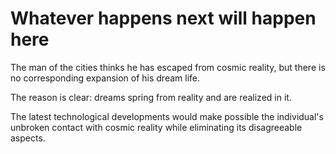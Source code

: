 # Whatever happens next will happen here

The man of the cities thinks he has escaped from cosmic reality, but there is no corresponding expansion of his dream life. 

The reason is clear: dreams spring from reality and are realized in it.

The latest technological developments would make possible the individual's unbroken contact with cosmic reality while eliminating its disagreeable aspects.
